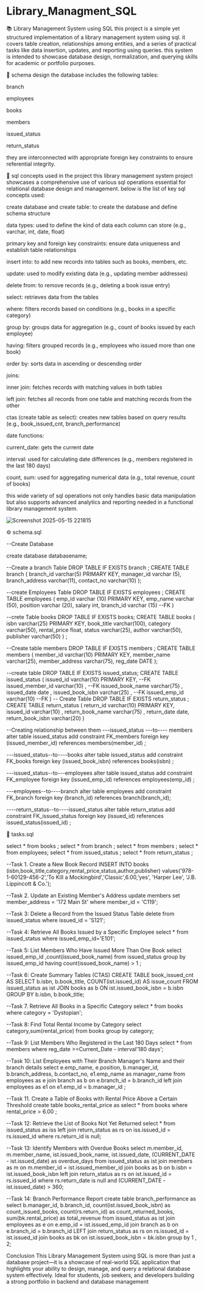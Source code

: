 
# Library_Managment_SQL
📚 Library Management System using SQL
this project is a simple yet structured implementation of a library management system using sql. it covers table creation, relationships among entities, and a series of practical tasks like data insertion, updates, and reporting using queries. this system is intended to showcase database design, normalization, and querying skills for academic or portfolio purposes.

📌 schema design
the database includes the following tables:

branch

employees

books

members

issued_status

return_status

they are interconnected with appropriate foreign key constraints to ensure referential integrity.

🧠 sql concepts used in the project
this library management system project showcases a comprehensive use of various sql operations essential for relational database design and management. below is the list of key sql concepts used:

create database and create table: to create the database and define schema structure

data types: used to define the kind of data each column can store (e.g., varchar, int, date, float)

primary key and foreign key constraints: ensure data uniqueness and establish table relationships

insert into: to add new records into tables such as books, members, etc.

update: used to modify existing data (e.g., updating member addresses)

delete from: to remove records (e.g., deleting a book issue entry)

select: retrieves data from the tables

where: filters records based on conditions (e.g., books in a specific category)

group by: groups data for aggregation (e.g., count of books issued by each employee)

having: filters grouped records (e.g., employees who issued more than one book)

order by: sorts data in ascending or descending order

joins:

inner join: fetches records with matching values in both tables

left join: fetches all records from one table and matching records from the other

ctas (create table as select): creates new tables based on query results (e.g., book_issued_cnt, branch_performance)

date functions:

current_date: gets the current date

interval: used for calculating date differences (e.g., members registered in the last 180 days)

count, sum: used for aggregating numerical data (e.g., total revenue, count of books)

this wide variety of sql operations not only handles basic data manipulation but also supports advanced analytics and reporting needed in a functional library management system.

![Screenshot 2025-05-15 221815](https://github.com/user-attachments/assets/9f0b40d4-cb8c-445e-af8c-0bdae41f07b0)

⚙️ schema.sql

--Create Database 

create database databasename;

--Create a branch Table
DROP TABLE IF EXISTS branch ; 
CREATE TABLE branch
    (
	 branch_id varchar(5) PRIMARY KEY,
	 manager_id  varchar (5),
	 branch_address varchar(11),
	 contact_no varchar(10)
	 );

--create Employees Table
DROP TABLE IF EXISTS employees ;
CREATE TABLE employees
     (
         emp_id	varchar (10) PRIMARY KEY,
		 emp_name varchar (50),
		 position varchar (20),
		 salary	int,
		 branch_id varchar (15) --FK
	 )

--crete Table books
DROP TABLE IF EXISTS books;
CREATE TABLE books
     (
         isbn varchar(25) PRIMARY KEY,
		 book_title	varchar(100),
		 category varchar(50),
		 rental_price float,
		 status	varchar(25),
		 author	varchar(50),
		 publisher varchar(50)
     ) ;

--Create table members
DROP TABLE IF EXISTS members ;
CREATE TABLE members
     ( 
	 member_id varchar(10) PRIMARY KEY,
	 member_name	varchar(25),
	 member_address	 varchar(75),
	 reg_date DATE
	  );

--create table 
DROP TABLE IF EXISTS issued_status;
CREATE TABLE issued_status
     (
	 issued_id varchar(10) PRIMARY KEY, --FK
	 issued_member_id varchar(10)	, --FK
	 issued_book_name varchar(75) ,
	 issued_date date ,
	 issued_book_isbn varchar(25) , --FK
	 issued_emp_id varchar(10) --FK
	 )
-- Create Table 
DROP TABLE IF EXISTS return_status ;
CREATE TABLE return_status
     ( 
	 return_id varchar(10) PRIMARY KEY,
	 issued_id	varchar(10) ,
	 return_book_name	varchar(75) ,
	 return_date date,
	 return_book_isbn varchar(20) 
	 )

--Creating relationship between them
---issued_status ---to---- members
alter table issued_status
add constraint FK_members
foreign key (issued_member_id)
references members(member_id) ;

---issued_status--to----books
alter table issued_status
add constraint FK_books
foreign key (issued_book_isbn)
references books(isbn) ;

---issued_status--to---employees
alter table issued_status
add constraint FK_employee
foreign key (issued_emp_id)
references employees(emp_id) ;

---employees--to----branch
alter table employees
add constraint FK_branch
foreign key (branch_id)
references branch(branch_id);

----return_status--to----issued_status
alter table return_status
add constraint FK_issued_status
foreign key (issued_id)
references issued_status(issued_id) ; 


🧪 tasks.sql

select * from books ;
select * from branch ;
select * from members ;
select * from employees;
select * from issued_status ;
select * from return_status ;

--Task 1. Create a New Book Record
INSERT INTO books (isbn,book_title,category,rental_price,status,author,publisher) 
values('978-1-60129-456-2','To Kill a Mockingbird','Classic',6.00,'yes', 'Harper Lee', 'J.B. Lippincott & Co.');

--Task 2. Update an Existing Member's Address
update members
set member_address = '172 Main St'
where member_id = 'C119';

--Task 3: Delete a Record from the Issued Status Table
delete from issued_status
where issued_id = 'S121';

--Task 4: Retrieve All Books Issued by a Specific Employee
select * from issued_status where issued_emp_id='E101';

--Task 5: List Members Who Have Issued More Than One Book
select issued_emp_id ,count(issued_book_name)
from issued_status
group by issued_emp_id
having  count(issued_book_name)  > 1 ;

--Task 6: Create Summary Tables (CTAS)
CREATE TABLE book_issued_cnt AS
SELECT b.isbn, b.book_title, COUNT(ist.issued_id) AS issue_count
FROM issued_status as ist
JOIN books as b
ON ist.issued_book_isbn = b.isbn
GROUP BY b.isbn, b.book_title;

--Task 7. Retrieve All Books in a Specific Category
select * from books where category = 'Dystopian';

--Task 8: Find Total Rental Income by Category
select category,sum(rental_price)
from books
group by category;

--Task 9: List Members Who Registered in the Last 180 Days
select * from members
where reg_date >=Current_Date - interval'180 days';

--Task 10: List Employees with Their Branch Manager's Name and their branch details
select e.emp_name,
e.position,
b.manager_id,
b.branch_address,
b.contact_no,
e1.emp_name as manager_name 
from employees as e
join branch as b 
on e.branch_id = b.branch_id
left join employees as e1 
on e1.emp_id = b.manager_id ;

--Task 11. Create a Table of Books with Rental Price Above a Certain Threshold
create table books_rental_price as
select * from books
where rental_price > 6.00 ;

--Task 12: Retrieve the List of Books Not Yet Returned
select * from issued_status as iss
left join return_status as rs
on iss.issued_id = rs.issued_id 
where rs.return_id is null;

--Task 13: Identify Members with Overdue Books
select 
    m.member_id,
    m.member_name,
    ist.issued_book_name,
    ist.issued_date,
    (CURRENT_DATE - ist.issued_date) as overdue_days
from issued_status as ist
join members as m 
    on m.member_id = ist.issued_member_id
join books as b 
    on b.isbn = ist.issued_book_isbn
left join return_status as rs 
    on ist.issued_id = rs.issued_id
where rs.return_date is null
  and (CURRENT_DATE - ist.issued_date) > 360;

--Task 14: Branch Performance Report
create table branch_performance as
select
b.manager_id,
b.branch_id,
count(ist.issued_book_isbn) as count_issued_books,
count(rs.return_id) as count_returned_books,
sum(bk.rental_price) as total_revenue
from issued_status as ist
join employees as e
on e.emp_id = ist.issued_emp_id
join branch as b
on e.branch_id = b.branch_id
LEFT join return_status as rs
on rs.issued_id = ist.issued_id
join books as bk
on ist.issued_book_isbn = bk.isbn
group by 1 , 2;



 Conclusion
This Library Management System using SQL is more than just a database project—it is a showcase of real-world SQL application that highlights your ability to design, manage, and query a relational database system effectively. Ideal for students, job seekers, and developers building a strong portfolio in backend and database management
